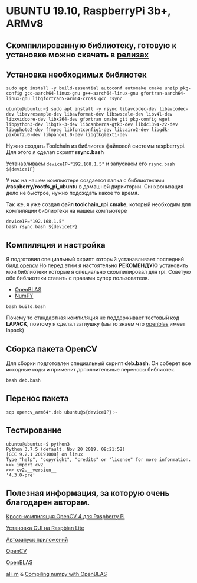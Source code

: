 # UBUNTU 19.10, RaspberryPi 3b+, ARMv8

## Скомпилированную библиотеку, готовую к установке можно скачать в **[релизах](https://github.com/MiXaiLL76/OpenCV-IOT/releases)**

## Установка необходимых библиотек

```
sudo apt install -y build-essential autoconf automake cmake unzip pkg-config gcc-aarch64-linux-gnu g++-aarch64-linux-gnu gfortran-aarch64-linux-gnu libgfortran5-arm64-cross gcc rsync
```

```
ubuntu@ubuntu:~$ sudo apt install -y rsync libavcodec-dev libavcodec-dev libavresample-dev libavformat-dev libswscale-dev libv4l-dev libxvidcore-dev libx264-dev gfortran cmake git pkg-config wget libpython3-dev libgtk-3-dev libcanberra-gtk3-dev libdc1394-22-dev libgphoto2-dev ffmpeg libfontconfig1-dev libcairo2-dev libgdk-pixbuf2.0-dev libpango1.0-dev libgtkglext1-dev
```

Нужно создать Toolchain из библиотек файловой системы raspberrypi. Для этого я сделал скрипт **rsync.bash**

Устанавливаем ```deviceIP="192.168.1.5"``` и запускаем его ```rsync.bash ${deviceIP}```

У нас на нашем компьютере создается папка с библиотеками **/raspberry/rootfs_pi_ubuntu** в домашней дириктории. Синхронизация дело не быстрое, нужно подождать какое то время.

Так же, я уже создал файл **toolchain_rpi.cmake**, который необходим для компиляции библиотеки на нашем компьютере

```
deviceIP="192.168.1.5"
bash rsync.bash ${deviceIP}
```


## Компиляция и настройка

Я подготовил специальный скрипт который устанавливает последний билд [opencv](https://github.com/opencv/opencv)
Но перед этим я настоятельно **РЕКОМЕНДУЮ** установить мои библиотеки которые я специально скомпилировал для rpi.
Советую обе библиотеки ставить с правами супер пользователя. 

- [OpenBLAS](https://github.com/MiXaiLL76/OpenBLAS-IOT)
- [NumPY](https://github.com/MiXaiLL76/Numpy-OpenBLAS-IOT)

```
bash build.bash
```

Почему то стандартная компиляция не поддерживает тестовый код **LAPACK**, поэтому я сделал заглушку (мы то знаем что [openblas](https://github.com/MiXaiLL76/OpenBLAS_IOT) имеет lapack)

## Сборка пакета OpenCV

Для сборки подготовлен специальный скрипт **deb.bash**. Он соберет все исходные коды и применит дополнительные переносы библиотек.

```
bash deb.bash
```

## Перенос пакета

```
scp opencv_arm64*.deb ubuntu@${deviceIP}:~
```

## Тестирование

```
ubuntu@ubuntu:~$ python3
Python 3.7.5 (default, Nov 20 2019, 09:21:52)
[GCC 9.2.1 20191008] on linux
Type "help", "copyright", "credits" or "license" for more information.
>>> import cv2
>>> cv2.__version__
'4.3.0-pre'
```


## Полезная информация, за которую очень благодарен авторам.
[Кросс-компиляция OpenCV 4 для Raspberry Pi](https://solarianprogrammer.com/2018/12/18/cross-compile-opencv-raspberry-pi-raspbian/)

[Установка GUI на Raspbian Lite](https://www.raspberrypi.org/forums/viewtopic.php?t=133691)

[Автозапуск приложений](https://www.raspberrypi.org/forums/viewtopic.php?t=132637)

[OpenCV](https://github.com/opencv/opencv)

[OpenBLAS](https://github.com/xianyi/OpenBLAS)

[ali_m](https://stackoverflow.com/users/1461210/ali-m) & [Compiling numpy with OpenBLAS](https://stackoverflow.com/questions/11443302/compiling-numpy-with-openblas-integration/14391693#14391693)